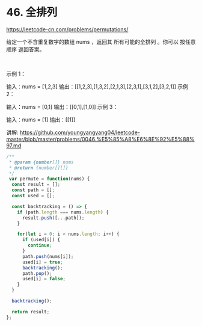 # 46. 全排列

https://leetcode-cn.com/problems/permutations/


给定一个不含重复数字的数组 nums ，返回其 所有可能的全排列 。你可以 按任意顺序 返回答案。

 

示例 1：

输入：nums = [1,2,3]
输出：[[1,2,3],[1,3,2],[2,1,3],[2,3,1],[3,1,2],[3,2,1]]
示例 2：

输入：nums = [0,1]
输出：[[0,1],[1,0]]
示例 3：

输入：nums = [1]
输出：[[1]]


讲解:
https://github.com/youngyangyang04/leetcode-master/blob/master/problems/0046.%E5%85%A8%E6%8E%92%E5%88%97.md



```js
/**
 * @param {number[]} nums
 * @return {number[][]}
 */
 var permute = function(nums) {
  const result = [];
  const path = [];
  const used = [];

  const backtracking = () => {
    if (path.length === nums.length) {
      result.push([...path]);
    }

    for(let i = 0; i < nums.length; i++) {
      if (used[i]) {
        continue;
      }
      path.push(nums[i]);
      used[i] = true;
      backtracking();
      path.pop();
      used[i] = false;
    }
  }

  backtracking();

  return result;
};
```
